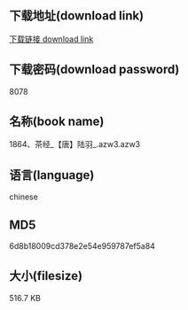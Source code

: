## 下载地址(download link)
[下载链接 download link](https://voluble-croquembouche-d321dc.netlify.app/?s=1864%E3%80%81%E8%8C%B6%E7%BB%8F_%E3%80%90%E5%94%90%E3%80%91%E9%99%86%E7%BE%BD_.azw3)

## 下载密码(download password)
8078

## 名称(book name)
1864、茶经_【唐】陆羽_.azw3.azw3

## 语言(language)
chinese

## MD5
6d8b18009cd378e2e54e959787ef5a84

## 大小(filesize)
516.7 KB
